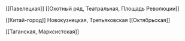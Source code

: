 [[Павелецкая]]
[[Охотный ряд, Театральная, Площадь Революции]]

[[Китай-город]]
Новокузнецкая, Третьяковская
[[Октябрьская]]

[[Таганская, Марксистская]]
